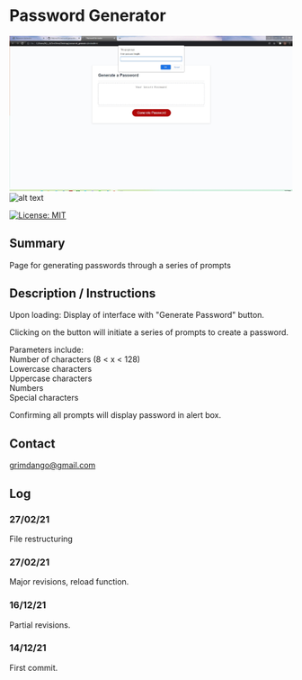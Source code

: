 # Password Generator

![alt text](Assets/sample.jpg)
![alt text](Assets/sample.gif)

[![License: MIT](https://img.shields.io/badge/License-MIT-yellow.svg)](https://opensource.org/licenses/MIT)

## Summary
Page for generating passwords through a series of prompts

## Description / Instructions
Upon loading: Display of interface with "Generate Password" button.

Clicking on the button will initiate a series of prompts to create a password.

Parameters include: <br>
Number of characters (8 < x < 128) <br>
Lowercase characters <br>
Uppercase characters <br>
Numbers <br>
Special characters <br>

Confirming all prompts will display password in alert box. 

## Contact
grimdango@gmail.com

## Log 

### 27/02/21
File restructuring

### 27/02/21
Major revisions, reload function.

### 16/12/21
Partial revisions.   

### 14/12/21
First commit. 
   

